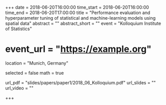 +++
date = 2018-06-20T16:00:00
time_start = 2018-06-20T16:00:00
time_end = 2018-06-20T17:00:00
title = "Performance evaluation and hyperparameter tuning of statistical and machine-learning models using spatial data"
abstract = ""
abstract_short = ""
event = "Kolloquium Institute of Statistics"
# event_url = "https://example.org"
location = "Munich, Germany"

selected = false
math = true

url_pdf = "slides/papers/paper1/2018_06_Kolloquium.pdf"
url_slides = ""
url_video = ""

+++

